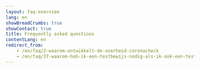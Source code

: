 ```yaml
---
layout: faq-overview
lang: en
showBreadCrumbs: true
showContact: true
title: Frequently asked questions
contentLang: en
redirect_from: 
    - /en/faq/2-waarom-ontwikkelt-de-overheid-coronacheck
    - /en/faq/37-waarom-heb-ik-een-testbewijs-nodig-als-ik-ook-een-testuitslag-heb/
---
```

